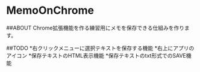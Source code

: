 # MemoOnChrome

##ABOUT
Chrome拡張機能を作る練習用にメモを保存できる仕組みを作ります。

##TODO
*右クリックメニューに選択テキストを保存する機能
*右上にアプリのアイコン
*保存テキストのHTML表示機能
*保存テキストのtxt形式でのSAVE機能
